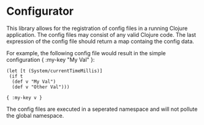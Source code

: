 # Configurator

This library allows for the registration of config files in a running Clojure
application. The config files may consist of any valid Clojure code. The last
expression of the config file should return a map containg the config data.

For example, the following config file would result in the simple configuration
{ :my-key "My Val" }:

    (let [t (System/currentTimeMillis)]
     (if t
      (def v "My Val")
      (def v "Other Val")))
    
    { :my-key v }

The config files are executed in a seperated namespace and will not pollute the
global namespace.
